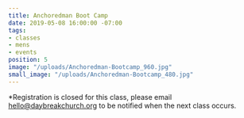 ```yaml
---
title: Anchoredman Boot Camp
date: 2019-05-08 16:00:00 -07:00
tags:
- classes
- mens
- events
position: 5
image: "/uploads/Anchoredman-Bootcamp_960.jpg"
small_image: "/uploads/Anchoredman-Bootcamp_480.jpg"
---
```


*Registration is closed for this class, please email [hello@daybreakchurch.org](hello@daybreakchurch.org) to be notified when the next class occurs.
